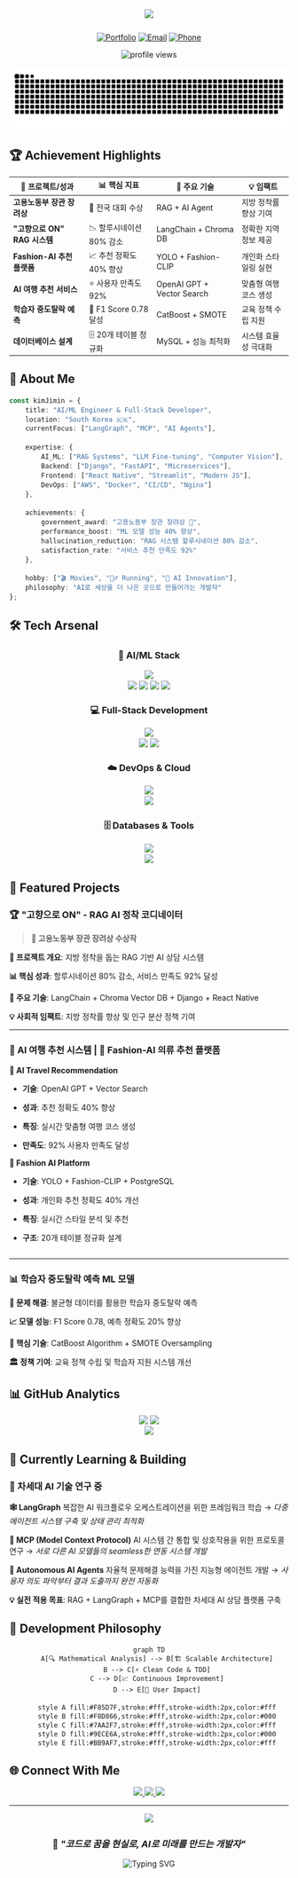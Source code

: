 <h1 align="center">
  <img src="https://readme-typing-svg.herokuapp.com/?font=Righteous&size=35&center=true&vCenter=true&width=500&height=70&duration=4000&lines=Hi+There!+👋;+I'm+Kim+Jimin!;AI/ML+Engineer+🤖;Full-Stack+Developer+💻;" />
</h1>

<div align="center">

[![Portfolio](https://img.shields.io/badge/🌐_Portfolio-Visit_My_Site-blue?style=for-the-badge&logoColor=white)](https://kimjimin-portfolio.netlify.app/)
[![Email](https://img.shields.io/badge/📧_Email-kzm0502@naver.com-red?style=for-the-badge&logoColor=white)](mailto:kzm0502@naver.com)
[![Phone](https://img.shields.io/badge/📱_Phone-010--8652--0705-green?style=for-the-badge&logoColor=white)](tel:010-8652-0705)

<img src="https://komarev.com/ghpvc/?username=Gogimin&label=Profile%20views&color=0e75b6&style=flat" alt="profile views" />

</div>

<br/>

<div align="center">
  <img src="https://github.com/Platane/snk/raw/output/github-contribution-grid-snake.svg" alt="Snake animation" />
</div>

## 🏆 Achievement Highlights

<div align="center">

| 🎯 **프로젝트/성과** | 📊 **핵심 지표** | 🚀 **주요 기술** | 💡 **임팩트** |
|------------|------------|------------|------------|
| **고용노동부 장관 장려상** | 🏅 전국 대회 수상 | RAG + AI Agent | 지방 정착률 향상 기여 |
| **"고향으로 ON" RAG 시스템** | 📉 할루시네이션 80% 감소 | LangChain + Chroma DB | 정확한 지역 정보 제공 |
| **Fashion-AI 추천 플랫폼** | 📈 추천 정확도 40% 향상 | YOLO + Fashion-CLIP | 개인화 스타일링 실현 |
| **AI 여행 추천 서비스** | ⭐ 사용자 만족도 92% | OpenAI GPT + Vector Search | 맞춤형 여행 코스 생성 |
| **학습자 중도탈락 예측** | 🎯 F1 Score 0.78 달성 | CatBoost + SMOTE | 교육 정책 수립 지원 |
| **데이터베이스 설계** | 🗄️ 20개 테이블 정규화 | MySQL + 성능 최적화 | 시스템 효율성 극대화 |

</div>

## 🎯 About Me

```typescript
const kimJimin = {
    title: "AI/ML Engineer & Full-Stack Developer",
    location: "South Korea 🇰🇷",
    currentFocus: ["LangGraph", "MCP", "AI Agents"],

    expertise: {
        AI_ML: ["RAG Systems", "LLM Fine-tuning", "Computer Vision"],
        Backend: ["Django", "FastAPI", "Microservices"],
        Frontend: ["React Native", "Streamlit", "Modern JS"],
        DevOps: ["AWS", "Docker", "CI/CD", "Nginx"]
    },

    achievements: {
        government_award: "고용노동부 장관 장려상 🏅",
        performance_boost: "ML 모델 성능 40% 향상",
        hallucination_reduction: "RAG 시스템 할루시네이션 80% 감소",
        satisfaction_rate: "서비스 추천 만족도 92%"
    },

    hobby: ["🎬 Movies", "🏃‍♂️ Running", "🤖 AI Innovation"],
    philosophy: "AI로 세상을 더 나은 곳으로 만들어가는 개발자"
};
```

## 🛠️ Tech Arsenal

<div align="center">

### 🤖 AI/ML Stack
<img src="https://skillicons.dev/icons?i=python,tensorflow,pytorch,opencv" />
<br/>
<img src="https://img.shields.io/badge/LangChain-121013?style=for-the-badge&logo=langchain&logoColor=white" />
<img src="https://img.shields.io/badge/OpenAI-412991?style=for-the-badge&logo=openai&logoColor=white" />
<img src="https://img.shields.io/badge/Scikit--learn-F7931E?style=for-the-badge&logo=scikit-learn&logoColor=white" />
<img src="https://img.shields.io/badge/🤗_Hugging_Face-yellow?style=for-the-badge" />

### 💻 Full-Stack Development
<img src="https://skillicons.dev/icons?i=react,js,django,fastapi,mysql,postgresql" />
<br/>
<img src="https://img.shields.io/badge/React_Native-20232A?style=for-the-badge&logo=react&logoColor=61DAFB" />
<img src="https://img.shields.io/badge/Streamlit-FF4B4B?style=for-the-badge&logo=streamlit&logoColor=white" />

### ☁️ DevOps & Cloud
<img src="https://skillicons.dev/icons?i=aws,docker,kubernetes,github,nginx" />
<br/>
<img src="https://img.shields.io/badge/Apache_Airflow-017CEE?style=for-the-badge&logo=apache-airflow&logoColor=white" />

### 🗄️ Databases & Tools
<img src="https://skillicons.dev/icons?i=redis,mongodb,elasticsearch,git,vscode" />

</div>

<div align="center">
  <img src="https://github-readme-stats.vercel.app/api/top-langs/?username=Gogimin&layout=compact&theme=tokyonight&hide_border=true&bg_color=0D1117" />
</div>

## 🌟 Featured Projects

### 🏆 "고향으로 ON" - RAG AI 정착 코디네이터
> **🏅 고용노동부 장관 장려상 수상작**

<div align="left">

**🎯 프로젝트 개요**: 지방 정착을 돕는 RAG 기반 AI 상담 시스템

**📊 핵심 성과**: 할루시네이션 80% 감소, 서비스 만족도 92% 달성

**🚀 주요 기술**: LangChain + Chroma Vector DB + Django + React Native

**💡 사회적 임팩트**: 지방 정착률 향상 및 인구 분산 정책 기여

</div>

---

### 🧠 AI 여행 추천 시스템 | 👗 Fashion-AI 의류 추천 플랫폼

<table width="100%">

**🌴 AI Travel Recommendation**
- **기술**: OpenAI GPT + Vector Search

- **성과**: 추천 정확도 40% 향상

- **특징**: 실시간 맞춤형 여행 코스 생성

- **만족도**: 92% 사용자 만족도 달성


**👔 Fashion AI Platform**
- **기술**: YOLO + Fashion-CLIP + PostgreSQL

- **성과**: 개인화 추천 정확도 40% 개선

- **특징**: 실시간 스타일 분석 및 추천

- **구조**: 20개 테이블 정규화 설계


</table>

---

### 📊 학습자 중도탈락 예측 ML 모델

<div align="left">

**🎯 문제 해결**: 불균형 데이터를 활용한 학습자 중도탈락 예측

**📈 모델 성능**: F1 Score 0.78, 예측 정확도 20% 향상

**🔧 핵심 기술**: CatBoost Algorithm + SMOTE Oversampling

**🏛️ 정책 기여**: 교육 정책 수립 및 학습자 지원 시스템 개선

</div>

## 📊 GitHub Analytics

<div align="center">
  <img width="49%" src="https://github-readme-stats.vercel.app/api?username=Gogimin&show_icons=true&theme=tokyonight&hide_border=true&bg_color=0D1117&title_color=F85D7F&icon_color=F8D866" />
  <img width="49%" src="https://github-readme-streak-stats.herokuapp.com/?user=Gogimin&theme=tokyonight&hide_border=true&background=0D1117&stroke=0D1117&ring=F85D7F&fire=F85D7F&currStreakLabel=F85D7F" />
</div>

<div align="center">
  <img src="https://github-readme-activity-graph.vercel.app/graph?username=Gogimin&theme=tokyo-night&bg_color=0D1117&hide_border=true&line=F85D7F&point=F8D866" width="100%"/>
</div>

## 🚀 Currently Learning & Building

### 🔬 차세대 AI 기술 연구 중

<div align="left">

**🕸️ LangGraph**
복잡한 AI 워크플로우 오케스트레이션을 위한 프레임워크 학습
→ *다중 에이전트 시스템 구축 및 상태 관리 최적화*

**🔗 MCP (Model Context Protocol)**
AI 시스템 간 통합 및 상호작용을 위한 프로토콜 연구
→ *서로 다른 AI 모델들의 seamless한 연동 시스템 개발*

**🤖 Autonomous AI Agents**
자율적 문제해결 능력을 가진 지능형 에이전트 개발
→ *사용자 의도 파악부터 결과 도출까지 완전 자동화*

**💡 실전 적용 목표**: RAG + LangGraph + MCP를 결합한 차세대 AI 상담 플랫폼 구축

</div>

## 🎯 Development Philosophy

<div align="center">

```mermaid
graph TD
    A[🔍 Mathematical Analysis] --> B[🏗️ Scalable Architecture]
    B --> C[⚡ Clean Code & TDD]
    C --> D[📈 Continuous Improvement]
    D --> E[🌟 User Impact]

    style A fill:#F85D7F,stroke:#fff,stroke-width:2px,color:#fff
    style B fill:#F8D866,stroke:#fff,stroke-width:2px,color:#000
    style C fill:#7AA2F7,stroke:#fff,stroke-width:2px,color:#fff
    style D fill:#9ECE6A,stroke:#fff,stroke-width:2px,color:#000
    style E fill:#BB9AF7,stroke:#fff,stroke-width:2px,color:#fff
```

</div>

## 🌐 Connect With Me

<div align="center">

<a href="https://kimjimin-portfolio.netlify.app/">
  <img src="https://img.shields.io/badge/🌐_Portfolio-Visit_My_World-FF6B6B?style=for-the-badge&logo=vercel&logoColor=white" />
</a>
<a href="mailto:kzm0502@naver.com">
  <img src="https://img.shields.io/badge/📧_Email-Let's_Talk-4ECDC4?style=for-the-badge&logo=gmail&logoColor=white" />
</a>
<a href="tel:010-8652-0705">
  <img src="https://img.shields.io/badge/📱_Phone-Direct_Line-45B7D1?style=for-the-badge&logo=phone&logoColor=white" />
</a>

</div>

---

<div align="center">
  <img src="https://capsule-render.vercel.app/api?type=waving&color=gradient&customColorList=6,11,20&height=150&section=footer&text=Thanks%20for%20visiting!&fontSize=40&fontColor=fff&animation=twinkling" width="100%" />
</div>

<div align="center">

### 💭 *"코드로 꿈을 현실로, AI로 미래를 만드는 개발자"*

![Typing SVG](https://readme-typing-svg.herokuapp.com/?font=Righteous&size=25&center=true&vCenter=true&width=600&height=100&duration=6000&lines=Building+the+future+with+AI+🤖;Solving+real-world+problems+💡;Always+learning,+always+growing+📚)

</div>
